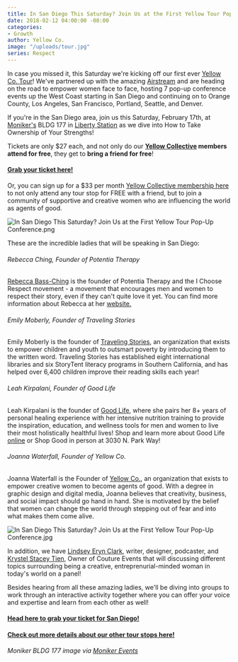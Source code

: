 ```yaml
---
title: In San Diego This Saturday? Join Us at the First Yellow Tour Pop-Up Conference!
date: 2018-02-12 04:00:00 -08:00
categories:
- Growth
author: Yellow Co.
image: "/uploads/tour.jpg"
series: Respect
---
```


In case you missed it, this Saturday we're kicking off our first ever [Yellow Co. Tour](https://yellowcollective.lpages.co/yellow-west-coast-tour-2018/)! We've partnered up with the amazing [Airstream](https://www.airstream.com/) and are heading on the road to empower women face to face, hosting 7 pop-up conference events up the West Coast starting in San Diego and continuing on to Orange County, Los Angeles, San Francisco, Portland, Seattle, and Denver.

If you're in the San Diego area, join us this Saturday, February 17th, at [Moniker's](https://monikergroup.com/) BLDG 177 in [Liberty Station](https://libertystation.com/) as we dive into How to Take Ownership of Your Strengths!

Tickets are only $27 each, and not only do our **[Yellow Collective](https://yellowco.co/membership/) members attend for free**, they get to **bring a friend for free**!

#### [Grab your ticket here!](https://www.universe.com/events/yellow-co-tour-san-diego-february-17th-tickets-san-diego-F6GLHB)

Or, you can sign up for a $33 per month [Yellow Collective membership here](https://yellowco.co/membership/) to not only attend any tour stop for FREE with a friend, but to join a community of supportive and creative women who are influencing the world as agents of good.

![In San Diego This Saturday? Join Us at the First Yellow Tour Pop-Up Conference.png](/uploads/Screen%20Shot%202018-02-08%20at%208.35.21%20PM.png)

These are the incredible ladies that will be speaking in San Diego:

###### Rebecca Ching, Founder of Potentia Therapy

[Rebecca Bass-Ching](http://rebeccaching.com/) is the founder of Potentia Therapy and the I Choose Respect movement - a movement that encourages men and women to respect their story, even if they can't quite love it yet. You can find more information about Rebecca at her [website.](http://rebeccaching.com/)

###### Emily Moberly, Founder of Traveling Stories

Emily Moberly is the founder of [Traveling Stories](https://travelingstories.org/), an organization that exists to empower children and youth to outsmart poverty by introducing them to the written word. Traveling Stories has established eight international libraries and six StoryTent literacy programs in Southern California, and has helped over 6,400 children improve their reading skills each year!

###### Leah Kirpalani, Founder of Good Life

Leah Kirpalani is the founder of [Good Life](http://good-life.co/), where she pairs her 8\+ years of personal healing experience with her intensive nutrition training to provide the inspiration, education, and wellness tools for men and women to live their most holistically healthful lives! Shop and learn more about Good Life [online](http://good-life.co/shop) or Shop Good in person at 3030 N. Park Way!

###### Joanna Waterfall, Founder of Yellow Co.

Joanna Waterfall is the Founder of [Yellow Co.](https://yellowco.co/), an organization that exists to empower creative women to become agents of good. With a degree in graphic design and digital media, Joanna believes that creativity, business, and social impact should go hand in hand. She is motivated by the belief that women can change the world through stepping out of fear and into what makes them come alive.

![In San Diego This Saturday? Join Us at the First Yellow Tour Pop-Up Conference.jpg](/uploads/Tour-Photo-Joanna.jpg)

In addition, we have [Lindsey Eryn Clark](https://linktr.ee/lindseyeryn), writer, designer, podcaster, and [Krystel Stacey Tien](http://coutureeventsca.com/), Owner of Couture Events that will discussing different topics surrounding being a creative, entreprenurial-minded woman in today's world on a panel!

Besides hearing from all these amazing ladies, we'll be diving into groups to work through an interactive activity together where you can offer your voice and expertise and learn from each other as well!

#### [Head here to grab your ticket for San Diego!](https://www.universe.com/events/yellow-co-tour-san-diego-february-17th-tickets-san-diego-F6GLHB)

#### [Check out more details about our other tour stops here!](https://yellowcollective.lpages.co/yellow-west-coast-tour-2018/)

*Moniker BLDG 177 image via [Moniker Events](https://www.instagram.com/monikerevents/)*